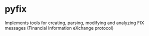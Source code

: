 # pyfix
Implements tools for creating, parsing, modifying and analyzing FIX messages (Financial Information eXchange protocol)
